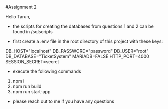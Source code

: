 #Assignment 2

Hello Tarun,

  * the scripts for creating the databases from questions 1 and 2 can be found in /sqlscripts

  * first create a .env file in the root directory of this project with these keys:

DB_HOST="localhost"
DB_PASSWORD="password"
DB_USER="root"
DB_DATABASE="TicketSystem"
MARIADB=FALSE
HTTP_PORT=4000
SESSION_SECRET=secret

  * execute the following commands
  1. npm i
  2. npm run build
  3. npm run start-app

  * please reach out to me if you have any questions